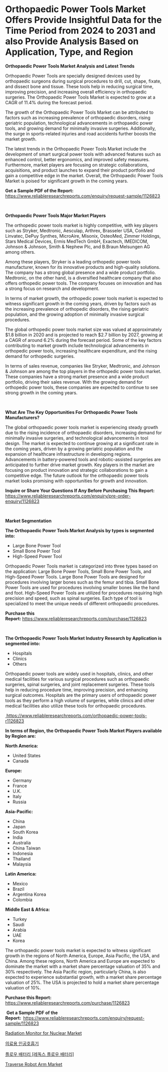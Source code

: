 <p><h1>Orthopaedic Power Tools Market Offers Provide Insightful Data for the Time Period from 2024 to 2031 and also Provide Analysis Based on Application, Type, and Region</h1></p><p><strong>Orthopaedic Power Tools Market Analysis and Latest Trends</strong></p>
<p><p>Orthopaedic Power Tools are specially designed devices used by orthopaedic surgeons during surgical procedures to drill, cut, shape, fixate, and dissect bone and tissue. These tools help in reducing surgical time, improving precision, and increasing overall efficiency in orthopaedic surgeries. The Orthopaedic Power Tools Market is expected to grow at a CAGR of 11.4% during the forecast period.</p><p>The growth of the Orthopaedic Power Tools Market can be attributed to factors such as increasing prevalence of orthopaedic disorders, rising geriatric population, technological advancements in orthopaedic power tools, and growing demand for minimally invasive surgeries. Additionally, the surge in sports-related injuries and road accidents further boosts the market growth.</p><p>The latest trends in the Orthopaedic Power Tools Market include the development of smart surgical power tools with advanced features such as enhanced control, better ergonomics, and improved safety measures. Furthermore, market players are focusing on strategic collaborations, acquisitions, and product launches to expand their product portfolio and gain a competitive edge in the market. Overall, the Orthopaedic Power Tools Market is poised for significant growth in the coming years.</p></p>
<p><strong>Get a Sample PDF of the Report:&nbsp;</strong> <a href="https://www.reliableresearchreports.com/enquiry/request-sample/1126823">https://www.reliableresearchreports.com/enquiry/request-sample/1126823</a></p>
<p>&nbsp;</p>
<p><strong>Orthopaedic Power Tools Major Market Players</strong></p>
<p><p>The orthopedic power tools market is highly competitive, with key players such as Stryker, Medtronic, Aesculap, Arthrex, Brasseler USA, ConMed Linvatec, DePuy Synthes, MicroAire, Misonix, OsteoMed, Zimmer Holdings, Stars Medical Devices, Ermis MedTech GmbH, Exactech, IMEDICOM, Johnson & Johnson, Smith & Nephew Plc, and B.Braun Melsungen AG among others.</p><p>Among these players, Stryker is a leading orthopedic power tools manufacturer, known for its innovative products and high-quality solutions. The company has a strong global presence and a wide product portfolio. Medtronic, on the other hand, is a diversified healthcare company that also offers orthopedic power tools. The company focuses on innovation and has a strong focus on research and development.</p><p>In terms of market growth, the orthopedic power tools market is expected to witness significant growth in the coming years, driven by factors such as the increasing prevalence of orthopedic disorders, the rising geriatric population, and the growing adoption of minimally invasive surgical procedures.</p><p>The global orthopedic power tools market size was valued at approximately $1.8 billion in 2020 and is projected to reach $2.7 billion by 2027, growing at a CAGR of around 6.2% during the forecast period. Some of the key factors contributing to market growth include technological advancements in orthopedic power tools, increasing healthcare expenditure, and the rising demand for orthopedic surgeries.</p><p>In terms of sales revenue, companies like Stryker, Medtronic, and Johnson & Johnson are among the top players in the orthopedic power tools market. These companies have a strong market presence and a wide product portfolio, driving their sales revenue. With the growing demand for orthopedic power tools, these companies are expected to continue to see strong growth in the coming years.</p></p>
<p>&nbsp;</p>
<p><strong>What Are The Key Opportunities For Orthopaedic Power Tools Manufacturers?</strong></p>
<p><p>The global orthopaedic power tools market is experiencing steady growth due to the rising incidence of orthopaedic disorders, increasing demand for minimally invasive surgeries, and technological advancements in tool design. The market is expected to continue growing at a significant rate in the coming years, driven by a growing geriatric population and the expansion of healthcare infrastructure in developing regions. Advancements in battery-powered tools and robotic-assisted surgeries are anticipated to further drive market growth. Key players in the market are focusing on product innovation and strategic collaborations to gain a competitive edge. The future outlook for the orthopaedic power tools market looks promising with opportunities for growth and innovation.</p></p>
<p><strong>Inquire or Share Your Questions If Any Before Purchasing This Report:</strong> <a href="https://www.reliableresearchreports.com/enquiry/pre-order-enquiry/1126823">https://www.reliableresearchreports.com/enquiry/pre-order-enquiry/1126823</a></p>
<p>&nbsp;</p>
<p><strong>Market Segmentation</strong></p>
<p><strong>The Orthopaedic Power Tools Market Analysis by types is segmented into:</strong></p>
<p><ul><li>Large Bone Power Tool</li><li>Small Bone Power Tool</li><li>High-Speed Power Tool</li></ul></p>
<p><p>Orthopaedic Power Tools market is categorized into three types based on the application: Large Bone Power Tools, Small Bone Power Tools, and High-Speed Power Tools. Large Bone Power Tools are designed for procedures involving larger bones such as the femur and tibia. Small Bone Power Tools are used for procedures involving smaller bones like the hand and foot. High-Speed Power Tools are utilized for procedures requiring high precision and speed, such as spinal surgeries. Each type of tool is specialized to meet the unique needs of different orthopaedic procedures.</p></p>
<p><strong>Purchase this Report:&nbsp;</strong><a href="https://www.reliableresearchreports.com/purchase/1126823">https://www.reliableresearchreports.com/purchase/1126823</a></p>
<p>&nbsp;</p>
<p><strong>The Orthopaedic Power Tools Market Industry Research by Application is segmented into:</strong></p>
<p><ul><li>Hospitals</li><li>Clinics</li><li>Others</li></ul></p>
<p><p>Orthopaedic power tools are widely used in hospitals, clinics, and other medical facilities for various surgical procedures such as orthopaedic surgeries, spinal surgeries, and joint replacement surgeries. These tools help in reducing procedure time, improving precision, and enhancing surgical outcomes. Hospitals are the primary users of orthopaedic power tools as they perform a high volume of surgeries, while clinics and other medical facilities also utilize these tools for orthopaedic procedures.</p></p>
<p><a href="https://www.reliableresearchreports.com/orthopaedic-power-tools-r1126823">&nbsp;https://www.reliableresearchreports.com/orthopaedic-power-tools-r1126823</a></p>
<p><strong>In terms of Region, the Orthopaedic Power Tools Market Players available by Region are:</strong></p>
<p>
    <p> <strong> North America: </strong>
        <ul>
            <li>United States</li>
            <li>Canada</li>
        </ul>
        </p> 
    <p> <strong> Europe: </strong>
        <ul>
            <li>Germany</li>
            <li>France</li>
            <li>U.K.</li>
            <li>Italy</li>
            <li>Russia</li>
        </ul>
        </p> 
    <p> <strong> Asia-Pacific: </strong>
        <ul>
            <li>China</li>
            <li>Japan</li>
            <li>South Korea</li>
            <li>India</li>
            <li>Australia</li>
            <li>China Taiwan</li>
            <li>Indonesia</li>
            <li>Thailand</li>
            <li>Malaysia</li>
        </ul>
        </p> 
    <p> <strong> Latin America: </strong>
        <ul>
            <li>Mexico</li>
            <li>Brazil</li>
            <li>Argentina Korea</li>
            <li>Colombia</li>
        </ul>
        </p> 
    <p> <strong> Middle East & Africa: </strong>
        <ul>
            <li>Turkey</li>
            <li>Saudi</li>
            <li>Arabia</li>
            <li>UAE</li>
            <li>Korea</li>
        </ul>
    </p>
    </p>
<p><p>The orthopaedic power tools market is expected to witness significant growth in the regions of North America, Europe, Asia Pacific, the USA, and China. Among these regions, North America and Europe are expected to dominate the market with a market share percentage valuation of 35% and 30% respectively. The Asia Pacific region, particularly China, is also expected to experience substantial growth, with a market share percentage valuation of 25%. The USA is projected to hold a market share percentage valuation of 10%.</p></p>
<p><strong>Purchase this Report: </strong><a href="https://www.reliableresearchreports.com/purchase/1126823">https://www.reliableresearchreports.com/purchase/1126823</a></p>
<p>&nbsp;<strong>Get a Sample PDF of the Report:&nbsp;&nbsp;</strong><a href="https://www.reliableresearchreports.com/enquiry/request-sample/1126823">https://www.reliableresearchreports.com/enquiry/request-sample/1126823</a></p>
<p><strong></strong></p>
<p><p><a href="https://github.com/mooaaztarek/Market-Research-Report-List-1/blob/main/radiation-monitor-for-nuclear-market.md">Radiation Monitor for Nuclear Market</a></p><p><a href="https://github.com/JeromeRtyau89966/Market-Research-Report-List-2/blob/main/9348098181144.md">의료용 인공호흡기</a></p><p><a href="https://github.com/hook46569/Market-Research-Report-List-2/blob/main/2555477181145.md">플로우 배터리 [레독스 플로우 배터리]</a></p><p><a href="https://github.com/zmnbyevx75/Market-Research-Report-List-1/blob/main/traverse-robot-arm-market.md">Traverse Robot Arm Market</a></p></p>